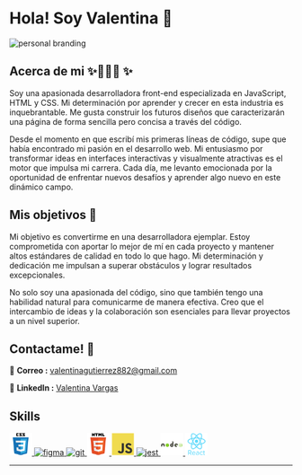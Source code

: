 # Hola! Soy Valentina 👋

![personal branding](https://github.com/valen883/valen883/assets/77710204/49ef5bf0-a633-499c-a54b-ad685dcbefa6)



## Acerca de  mi  ✨🙎🏼‍♀️ ✨

Soy una apasionada desarrolladora front-end especializada en JavaScript, HTML y CSS. Mi determinación por aprender y crecer en esta industria es inquebrantable. Me gusta construir los futuros diseños que caracterizarán una página de forma sencilla pero concisa a través del código.

Desde el momento en que escribí mis primeras líneas de código, supe que había encontrado mi pasión en el desarrollo web. Mi entusiasmo por transformar ideas en interfaces interactivas y visualmente atractivas es el motor que impulsa mi carrera. Cada día, me levanto emocionada por la oportunidad de enfrentar nuevos desafíos y aprender algo nuevo en este dinámico campo.

## Mis objetivos 🌟

Mi objetivo es convertirme en una desarrolladora ejemplar. Estoy comprometida con aportar lo mejor de mí en cada proyecto y mantener altos estándares de calidad en todo lo que hago. Mi determinación y dedicación me impulsan a superar obstáculos y lograr resultados excepcionales.

No solo soy una apasionada del código, sino que también tengo una habilidad natural para comunicarme de manera efectiva. Creo que el intercambio de ideas y la colaboración son esenciales para llevar proyectos a un nivel superior.


## Contactame! 📳

📧 **Correo :** 	valentinagutierrez882@gmail.com

📩 **LinkedIn :** [Valentina Vargas](https://www.linkedin.com/in/ingrid-valentina-vargas-gutierrez-6463991ab/)

## Skills
<p align="left"> <a href="https://www.w3schools.com/css/" target="_blank" rel="noreferrer"> <img src="https://raw.githubusercontent.com/devicons/devicon/master/icons/css3/css3-original-wordmark.svg" alt="css3" width="40" height="40"/> </a> <a href="https://www.figma.com/" target="_blank" rel="noreferrer"> <img src="https://www.vectorlogo.zone/logos/figma/figma-icon.svg" alt="figma" width="40" height="40"/> </a> <a href="https://git-scm.com/" target="_blank" rel="noreferrer"> <img src="https://www.vectorlogo.zone/logos/git-scm/git-scm-icon.svg" alt="git" width="40" height="40"/> </a> <a href="https://www.w3.org/html/" target="_blank" rel="noreferrer"> <img src="https://raw.githubusercontent.com/devicons/devicon/master/icons/html5/html5-original-wordmark.svg" alt="html5" width="40" height="40"/> </a> <a href="https://developer.mozilla.org/en-US/docs/Web/JavaScript" target="_blank" rel="noreferrer"> <img src="https://raw.githubusercontent.com/devicons/devicon/master/icons/javascript/javascript-original.svg" alt="javascript" width="40" height="40"/> </a> <a href="https://jestjs.io" target="_blank" rel="noreferrer"> <img src="https://www.vectorlogo.zone/logos/jestjsio/jestjsio-icon.svg" alt="jest" width="40" height="40"/> </a> <a href="https://nodejs.org" target="_blank" rel="noreferrer"> <img src="https://raw.githubusercontent.com/devicons/devicon/master/icons/nodejs/nodejs-original-wordmark.svg" alt="nodejs" width="40" height="40"/> </a> <a href="https://reactjs.org/" target="_blank" rel="noreferrer"> <img src="https://raw.githubusercontent.com/devicons/devicon/master/icons/react/react-original-wordmark.svg" alt="react" width="40" height="40"/> </a> </p>


---------------------------
